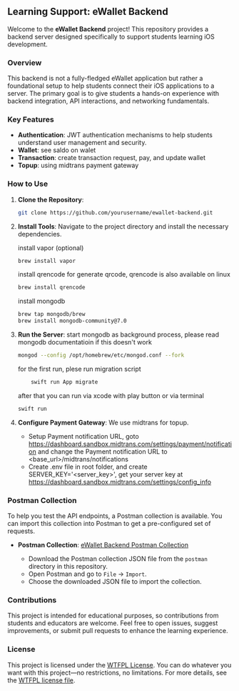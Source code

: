 ## Learning Support: eWallet Backend

Welcome to the **eWallet Backend** project! This repository provides a backend server designed specifically to support students learning iOS development. 

### Overview

This backend is not a fully-fledged eWallet application but rather a foundational setup to help students connect their iOS applications to a server. The primary goal is to give students a hands-on experience with backend integration, API interactions, and networking fundamentals.

### Key Features

- **Authentication**: JWT authentication mechanisms to help students understand user management and security.
- **Wallet**: see saldo on walet
- **Transaction**: create transaction request, pay, and update wallet
- **Topup**: using midtrans payment gateway


### How to Use

1. **Clone the Repository**:
   ```sh
   git clone https://github.com/yourusername/ewallet-backend.git
   ```

2. **Install Tools**:
   Navigate to the project directory and install the necessary dependencies.

   install vapor (optional) 
   ```sh
   brew install vapor
   ```

   install qrencode for generate qrcode, qrencode is also available on linux
   ```sh
   brew install qrencode
   ```

   install mongodb
   ```sh
   brew tap mongodb/brew
   brew install mongodb-community@7.0
   ```
   

3. **Run the Server**:
    start mongodb as background process, please read mongodb documentatioin if this doesn't work
    ```sh
    mongod --config /opt/homebrew/etc/mongod.conf --fork
    ```

    for the first run, plese run migration script
    ```sh
        swift run App migrate
    ```

    after that you can run via xcode with play button or via terminal
    ```sh
    swift run
    ```

4. **Configure Payment Gateway**:
    We use midtrans for topup.
    
    - Setup Payment notification URL, goto https://dashboard.sandbox.midtrans.com/settings/payment/notification
    and change the Payment notification URL to <base_url>/midtrans/notifications
    - Create .env file in root folder, and create SERVER_KEY='<server_key>', get your server key at https://dashboard.sandbox.midtrans.com/settings/config_info

### Postman Collection

To help you test the API endpoints, a Postman collection is available. You can import this collection into Postman to get a pre-configured set of requests.

- **Postman Collection**: [eWallet Backend Postman Collection](postman/eWallet_Backend_Collection.json)

  - Download the Postman collection JSON file from the `postman` directory in this repository.
  - Open Postman and go to `File` -> `Import`.
  - Choose the downloaded JSON file to import the collection.
    
### Contributions

This project is intended for educational purposes, so contributions from students and educators are welcome. Feel free to open issues, suggest improvements, or submit pull requests to enhance the learning experience.

### License

This project is licensed under the [WTFPL License](LICENSE). 
You can do whatever you want with this project—no restrictions, no limitations. 
For more details, see the [WTFPL license file](LICENSE).
